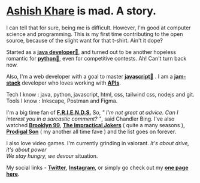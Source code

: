 # [Ashish Khare](https://github.com/hugekontrast) is mad. A story.
I can tell that for sure, being me is difficult. However, I'm good at computer science and programming. This is my first time contributing to the open source, because of the slight want for that t-shirt. Ain't it dope?

Started as a [**java developer**🍵](https://www.java.com/en/), and turned out to be another hopeless romantic for [**python**🐍](https://www.python.org/), even for competitive contests. Ah! Can't turn back now.

Also, I'm a web developer with a goal to master [**javascript**🤯](http://www.jsfuck.com/) . I am a [**jam-stack**](https://jamstack.org/) developer who loves working with [**APIs**](https://swagger.io/).

Tech I know : java, python, javascript, html, css, tailwind css, nodejs and git.
Tools I know : Inkscape, Postman and Figma.

I'm a big time fan of [**F.R.I.E.N.D.S.**](https://www.imdb.com/title/tt0108778) So, *" I'm not great at advice. Can I interest you in a sarcastic comment? "*, said Chandler Bing. I've also watched [**Brooklyn 99**](https://www.imdb.com/title/tt2467372), [**The Impractical Jokers**](https://www.imdb.com/title/tt2100976) ( quite a many seasons ), [**Prodigal Son**](https://www.imdb.com/title/tt10327354) ( my another all time fave ) and the list goes on forever.

I also love video games. I'm currently grinding in valorant. *It's about drive, it's about power  
We stay hungry, we devour* situation.

My social links - [**Twitter**](https://twitter.com/AshishK1331), [**Instagram**](https://www.instagram.com/hugekontrast/), or simply  go check out my [**one page here**](https://bio.link/ashishk).